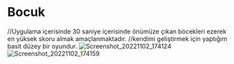 # Bocuk
//Uygulama içerisinde 30 saniye içerisinde önümüze çıkan böcekleri ezerek en yüksek skoru almak amaçlanmaktadır.
//kendimi geliştirmek için yaptığım basit düzey bir oyundur.
![Screenshot_20221102_174124](https://user-images.githubusercontent.com/67956924/199519683-d5267c26-1f15-448e-9914-add3d6fd3faf.png)
![Screenshot_20221102_174159](https://user-images.githubusercontent.com/67956924/199519703-e4814de5-fcb2-41f7-988a-18166ea046fc.png)
